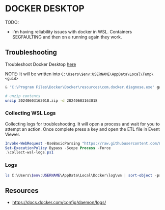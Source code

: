 # DOCKER DESKTOP

TODO:

* I'm having reliability issues with docker in WSL.  Containers SEGFAULTING and then on a running again they work.

## Troubleshooting

Troubleshoot Docker Desktop [here](https://docs.docker.com/desktop/troubleshoot/overview/)  

NOTE: It will be written into `C:\Users\$env:USERNAME\AppData\Local\Temp\<guid>`  

```powershell
& "C:\Program Files\Docker\Docker\resources\com.docker.diagnose.exe" gather
```

```sh
# unzip contents
unzip 20240603163018.zip -d 20240603163018                     
```

### Collecting WSL Logs

Collecting logs for troubleshooting. It will open a process and wait for you to attempt an action. Once complete press a key and open the ETL file in Event Viewer.  

```ps1
Invoke-WebRequest -UseBasicParsing "https://raw.githubusercontent.com/microsoft/WSL/master/diagnostics/collect-wsl-logs.ps1" -OutFile collect-wsl-logs.ps1
Set-ExecutionPolicy Bypass -Scope Process -Force
.\collect-wsl-logs.ps1
```

### Logs

```powershell
ls C:\Users\$env:USERNAME\AppData\Local\Docker\log\vm | sort-object -property LastWriteTime
```




## Resources

* https://docs.docker.com/config/daemon/logs/
